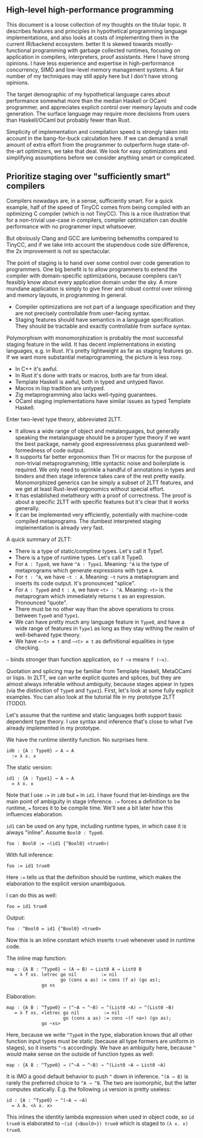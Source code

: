 
## High-level high-performance programming

This document is a loose collection of my thoughts on the titular topic. It
describes features and principles in hypothetical programming language
implementations, and also looks at costs of implementing them in the current
IR/backend ecosystem.
better
It is skewed towards mostly-functional programming with garbage collected
runtimes, focusing on application in compilers, interpreters, proof
assistants. Here I have strong opinions. I have less experience and expertise in
high-performance concurrency, SIMD and low-level memory management systems. A
fair number of my techniques may still apply here but I don't have strong
opinions.

The target demographic of my hypothetical language cares about performance
somewhat more than the median Haskell or OCaml programmer, and appreciates
explicit control over memory layouts and code generation. The surface language
may require more decisions from users than Haskell/OCaml but probably fewer than
Rust.

Simplicity of implementation and compilation speed is strongly taken into
account in the bang-for-buck calculation here. If we can demand a small amount
of extra effort from the programmer to outperform huge state-of-the-art
optimizers, we take that deal. We look for easy optimizations and simplifying
assumptions before we consider anything smart or complicated.

## Prioritize staging over "sufficiently smart" compilers

Compilers nowadays are, in a sense, sufficiently smart. For a quick example,
half of the speed of TinyCC comes from being compiled with an optimizing C
compiler (which is not TinyCC). This is a nice illustration that for a
non-trivial use-case in compilers, compiler optimization can double performance
with no programmer input whatsoever.

But obviously Clang and GCC are lumbering behemoths compared to TinyCC, and if
we take into account the stupendous code size difference, the 2x improvement is
not so spectacular.

The point of staging is to hand over some control over code generation to
programmers. One big benefit is to allow programmers to extend the compiler with
domain-specific optimizations, because compilers can't feasibly know about every
application domain under the sky. A more mundane application is simply to give
finer and robust control over inlining and memory layouts, in programming in
general.

- Compiler optimizations are not part of a language specification and they
  are not precisely controllable from user-facing syntax.
- Staging features should have semantics in a language specification. They
  should be tractable and exactly controllable from surface syntax.

Polymorphism with monomorphization is probably the most successful staging
feature in the wild. It has decent implementations in existing languages,
e.g. in Rust. It's pretty lightweight as far as staging features go. If we want
more substantial metaprogramming, the picture is less rosy.

- In C++ it's awful.
- In Rust it's done with traits or macros, both are far from ideal.
- Template Haskell is awful, both in typed and untyped flavor.
- Macros in lisp tradition are untyped.
- Zig metaprogramming also lacks well-typing guarantees.
- OCaml staging implementations have similar issues as typed Template Haskell.

Enter two-level type theory, abbreviated 2LTT.

- It allows a wide range of object and metalanguages, but generally speaking
  the metalanguage should be a proper type theory if we want the best package,
  namely good expressiveness plus guaranteed well-formedness of code output.
- It supports far better ergonomics than TH or macros for the purpose of
  non-trivial metaprogramming; little syntactic noise and boilerplate is
  required. We only need to sprinkle a handful of annotations in types and
  binders and then stage inference takes care of the rest pretty easily.
  Monomorphized generics can be simply a subset of 2LTT features, and we get at
  least Rust-level ergonomics without special effort.
- It has established metatheory with a proof of correctness. The proof is about
  a specific 2LTT with specific features but it's clear that it works generally.
- It can be implemented very efficiently, potentially with machine-code compiled
  metaprograms. The dumbest interpreted staging implementation is already
  very fast.

A quick summary of 2LTT:

- There is a type of static/comptime types. Let's call it Type1.
- There is a type of runtime types. Let's call it Type0.
- For `A : Type0`, we have `^A : Type1`. Meaning: `^A` is the
  type of metaprograms which generate expressions with type `A`.
- For `t : ^A`, we have `~t : A`. Meaning: `~t` runs a metaprogram
  and inserts its code output. It's pronounced "splice".
- For `A : Type0` and `t : A`, we have `<t> : ^A`. Meaning: `<t>` is
  the metaprogram which immediately returns `t` as an expression.
  Pronounced "quote".
- There must be no other way than the above operations to cross between `Type0`
  and `Type1`.
- We can have pretty much any language feature in `Type0`, and have a wide range
  of features in `Type1` as long as they stay withing the realm of well-behaved
  type theory.
- We have `<~t> ≡ t` and `~<t> ≡ t` as definitional equalities in type checking.

`~` binds stronger than function application, so `f ~x` means `f (~x)`.

Quotation and splicing may be familiar from Template Haskell, MetaOCaml or
lisps. In 2LTT, we can write explicit quotes and splices, but they are almost
always inferable without ambiguity, because stages appear in types (via the
distinction of `Type0` and `Type1`). First, let's look at some fully explicit
examples. You can also look at the tutorial file in my prototype 2LTT (TODO).

Let's assume that the runtime and static languages both support basic dependent
type theory. I use syntax and inference that's close to what I've already
implemented in my prototype.

We have the runtime identity function. No surprises here.

    id0 : {A : Type0} → A → A
      := λ x. x

The static version:

    id1 : {A : Type1} → A → A
      = λ x. x

Note that I use `:=` in `id0` but `=` in `id1`. I have found that let-bindings
are the main point of ambiguity in stage inference. `:=` forces a definition
to be runtime, `=` forces it to be compile time. We'll see a bit later how
this influences elaboration.

`id1` can be used on any type, including runtime types, in which case
it is always "inline". Assume `Bool0 : Type0`.

    foo : Bool0 := ~(id1 {^Bool0} <true0>)

With full inference:

    foo := id1 true0

Here `:=` tells us that the definition should be runtime, which makes the
elaboration to the explicit version unambiguous.

I can do this as well:

    foo = id1 true0

Output:

    foo : ^Bool0 = id1 {^Bool0} <true0>

Now this is an inline constant which inserts `true0` whenever used in runtime
code.

The inline map function:

    map : {A B : ^Type0} → (A → B) → List0 A → List0 B
       = λ f xs. letrec go nil         := nil
                        go (cons a as) := cons (f a) (go as);
                 go xs

Elaboration:

    map : {A B : ^Type0} → (^~A → ^~B) → ^(List0 ~A) → ^(List0 ~B)
       = λ f xs. <letrec go nil         := nil
                         go (cons a as) := cons ~(f <a>) (go as);
                 go ~xs>

Here, because we write `^Type0` in the type, elaboration knows that all other
function input types must be static (because all type formers are uniform in
stages), so it inserts `^`-s accordingly. We have an ambiguity here, because `^`
would make sense on the outside of function types as well:

    map : {A B : ^Type0} → (^~A → ^~B) → ^(List0 ~A → List0 ~A)

It is IMO a good default behavior to push `^` down in inference. `^(A → B)` is
rarely the preferred choice to `^A → ^B`. The two are isomorphic, but the latter
computes statically. E.g. the following `id` version is pretty useless:

    id : {A : ^Type0} → ^(~A → ~A)
	  = λ A. <λ x. x>

This inlines the identity lambda expression when used in object code, so `id
true0` is elaborated to `~(id {<Bool0>}) true0` which is staged to `(λ x. x)
true0`.
